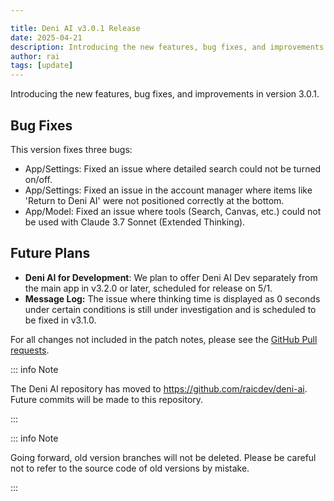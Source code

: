 ```yaml
---

title: Deni AI v3.0.1 Release
date: 2025-04-21
description: Introducing the new features, bug fixes, and improvements in version 3.0.1.
author: rai
tags: [update]
---
```


Introducing the new features, bug fixes, and improvements in version 3.0.1.

<!-- more -->

## Bug Fixes

This version fixes three bugs:

- App/Settings: Fixed an issue where detailed search could not be turned on/off.
- App/Settings: Fixed an issue in the account manager where items like 'Return to Deni AI' were not positioned correctly at the bottom.
- App/Model: Fixed an issue where tools (Search, Canvas, etc.) could not be used with Claude 3.7 Sonnet (Extended Thinking).

## Future Plans

- **Deni AI for Development**: We plan to offer Deni AI Dev separately from the main app in v3.2.0 or later, scheduled for release on 5/1.
- **Message Log:** The issue where thinking time is displayed as 0 seconds under certain conditions is still under investigation and is scheduled to be fixed in v3.1.0.

For all changes not included in the patch notes, please see the [GitHub Pull requests](https://github.com/raicdev/deni-ai/pull/30).

::: info Note

The Deni AI repository has moved to https://github.com/raicdev/deni-ai. Future commits will be made to this repository.

:::

::: info Note

Going forward, old version branches will not be deleted. Please be careful not to refer to the source code of old versions by mistake.

:::
